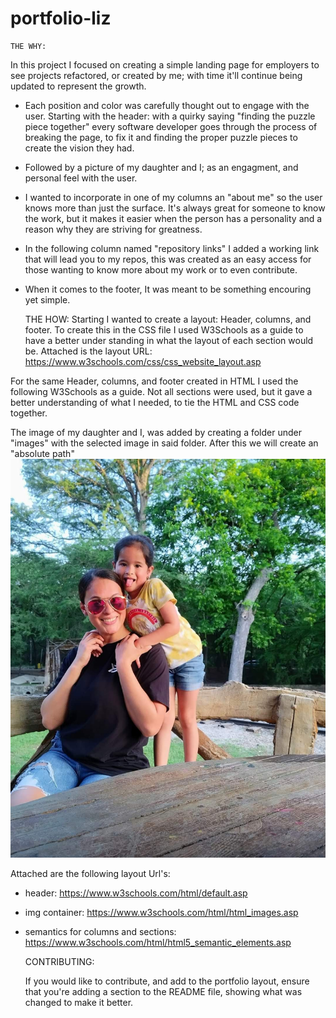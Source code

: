 # portfolio-liz
    
    THE WHY:
In this project I focused on creating a simple landing page for employers to see projects refactored, or created by me; with time it'll continue being updated to represent the growth.

* Each position and color was carefully thought out to engage with the user. Starting with the header: with a quirky saying "finding the puzzle piece together" every software developer goes through the process of breaking the page, to fix it and finding the proper puzzle pieces to create the vision they had. 
* Followed by a picture of my daughter and I; as an engagment, and personal feel with the user. 
* I wanted to incorporate in one of my columns an "about me" so the user knows more than just the surface. It's always great for someone to know the work, but it makes it easier when the person has a personality and a reason why they are striving for greatness. 
* In the following column named "repository links" I added a working link that will lead you to my repos, this was created as an easy access for those wanting to know more about my work or to even contribute. 
* When it comes to the footer, It was meant to be something encouring yet simple. 

    THE HOW:
Starting I wanted to create a layout: Header, columns, and footer. To create this in the CSS file I used W3Schools as a guide to have a better under standing in what the layout of each section would be. 
Attached is the layout URL:
     https://www.w3schools.com/css/css_website_layout.asp 

For the same Header, columns, and footer created in HTML I used the following W3Schools as a guide. Not all sections were used, but it gave a better understanding of what I needed, to tie the HTML and CSS code together.

The image of my daughter and I, was added by creating a folder under "images" with the selected image in said folder. After this we will create an "absolute path"  <img src= "/images/lnk.png">

Attached are the following layout Url's:
* header:
     https://www.w3schools.com/html/default.asp
* img container: 
    https://www.w3schools.com/html/html_images.asp
* semantics for columns and sections:
     https://www.w3schools.com/html/html5_semantic_elements.asp
  
    CONTRIBUTING:
  
  If you would like to contribute, and add to the portfolio layout, ensure that you're adding a section to the README file, showing what was changed to make it better. 
